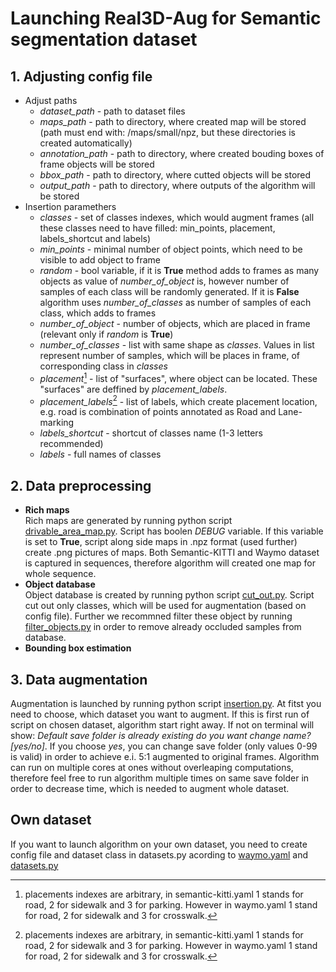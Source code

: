 # Launching Real3D-Aug for Semantic segmentation dataset

## 1. Adjusting config file

- Adjust paths
   - *dataset_path* - path to dataset files
   - *maps_path* - path to directory, where created map will be stored (path must end with: /maps/small/npz, but these directories is created automatically)
   - *annotation_path* - path to directory, where created bouding boxes of frame objects will be stored
   - *bbox_path* - path to directory, where cutted objects will be stored
   - *output_path* - path to directory, where outputs of the algorithm will be stored
- Insertion paramethers
   - *classes* - set of classes indexes, which would augment frames (all these classes need to have filled: min_points, placement, labels_shortcut and labels)
   - *min_points* - minimal number of object points, which need to be visible to add object to frame
   - *random* - bool variable, if it is **True** method adds to frames as many objects as value of *number_of_object* is, however number of samples of each class will be randomly generated. If it is **False** algorithm uses *number_of_classes* as number of samples of each class, which adds to frames
   - *number_of_object* - number of objects, which are placed in frame (relevant only if *random* is **True**)
   - *number_of_classes* - list with same shape as *classes*. Values in list represent number of samples, which will be places in frame, of corresponding class in *classes*
   - *placement*[^*] - list of "surfaces", where object can be located. These "surfaces" are deffined by *placement_labels*.
   - *placement_labels*[^*] - list of labels, which create placement location, e.g. road is combination of points annotated as Road and Lane-marking
   - *labels_shortcut* - shortcut of classes name (1-3 letters recommended)
   - *labels* - full names of classes


[^*]: placements indexes are arbitrary, in semantic-kitti.yaml 1 stands for road, 2 for sidewalk and 3 for parking. However in waymo.yaml 1 stand for road, 2 for sidewalk and 3 for crosswalk.

## 2. Data preprocessing
- **Rich maps**  
Rich maps are generated by running python script [drivable_area_map.py](rich_map/drivable_area_map.py). Script has boolen *DEBUG* variable. If this variable is set to **True**, script along side maps in .npz format (used further) create .png pictures of maps. Both Semantic-KITTI and Waymo dataset is captured in sequences, therefore algorithm will created one map for whole sequence.
- **Object database**  
Object database is created by running python script [cut_out.py](cut_object/cut_out.py). Script cut out only classes, which will be used for augmentation (based on config file). Further we recommned filter these object by running [filter_objects.py](cut_object/filter_objects.py) in order to remove already occluded samples from database.
- **Bounding box estimation**  

## 3. Data augmentation
Augmentation is launched by running python script [insertion.py](Real3D-Aug/insertion.py). At fitst you need to choose, which dataset you want to augment. 
If this is first run of script on chosen dataset, algorithm start right away. If not on terminal will show: *Default save folder is already existing do you want change name? [yes/no]*. If you choose *yes*, you can change save folder (only values 0-99 is valid) in order to achieve e.i. 5:1 augmented to original frames.
Algorithm can run on multiple cores at ones without overleaping computations, therefore feel free to run algorithm multiple times on same save folder in order to decrease time, which is needed to augment whole dataset.

## Own dataset
If you want to launch algorithm on your own dataset, you need to create config file and dataset class in datasets.py acording to [waymo.yaml](config/waymo.yaml) and [datasets.py](Real3D-Aug/tools/datasets.py)
